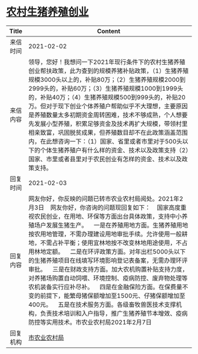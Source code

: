 # <a href="http://www.shangluo.gov.cn/zmhd/ldxxxx.jsp?urltype=leadermail.LeaderMailContentUrl&wbtreeid=1112&leadermailid=6891">农村生猪养殖创业</a>
|Title|Content|
|:---:|---|
|来信时间|2021-02-02|
|来信内容|领导，您好！我想问一下2021年现行条件下的农村生猪养殖创业帮扶政策，此为查到的规模养猪补贴政策，（1）生猪养殖规模3000头以上的，补贴80万；（2）生猪养殖规模2000到2999头的，补贴60万；（3）生猪养殖规模1000到1999头的，补贴40万；（4）生猪养殖规模500到999头的，补贴20万。但对于现下创业个体养殖户帮助似乎不大理想，主要原因是养殖数量太多初期资金周转困难，技术不够成熟，个人想要先发展小型养殖，积累足够资金及技术再扩大规模，带领村里相亲致富，巩固脱贫成果，但养殖数目却不在此政策涵盖范围内，在此想咨询一下：（1）国家、省里或者市里对于500头以下的个体生猪养殖户有什么样的资金、技术以及政策支持（2）国家、市里或者县里对于农民创业有怎样的资金、技术以及政策支持。|
|回复时间|2021-02-03|
|回复内容|网友你好，你反映的问题已转市农业农村局阅处。2021年2月3日    网友你好，你咨询的问题现回复如下：    国家高度重视农民创业，在用地、环保等方面出台具体政策，支持中小养殖场户发展生猪生产。    一是在养殖用地方面。生猪养殖用地按农用地管理，不需办理建设用地审批手续。允许使用一般耕地，不需占补平衡；使用宜林地按不改变林地用途使用，不占用林地定额。    二是在环评政策方面。对年出栏5000头以下的生猪养殖项目在线填写环境影响登记表备案，无需办理环评审批。    三是在财政支持方面。加大农机购置补贴支持力度，对养猪场购置自动饲喂、环境控制、疫病防控、废弃物处理等农机装备实行应补尽补。    四是在金融保险方面。在保费量不变的前提下，能繁母猪保额增加至1500元、仔猪保额增加至400元。    五是在技术服务方面。各级畜牧兽医技术支撑机构，负责技术培训和入户指导，推广生猪养殖节本增效、疫病防控等实用技术。市农业农村局2021年2月7日|
|回复机构|<a href="../../categories/agencies/市农业农村局.md">市农业农村局</a>|
